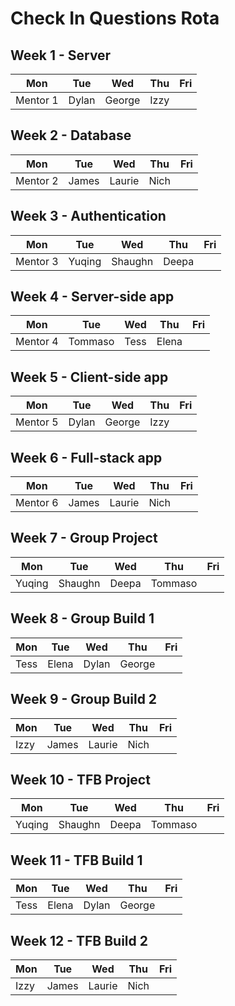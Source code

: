 # Check In Questions Rota

## Week 1 - Server

| Mon      | Tue      | Wed      | Thu   | Fri |
| -------- | -------- | -------- | ----- | --- |
| Mentor 1 | Dylan     | George  | Izzy  |

## Week 2 - Database

| Mon      | Tue      | Wed       | Thu  | Fri |
| -------- | -------- | --------  | ---- | --- |
| Mentor 2 | James    | Laurie    | Nich |

## Week 3 - Authentication

| Mon          | Tue      | Wed      | Thu   | Fri  |
| ------------ | -------- | -------- | ----- | ---- |
| Mentor 3     | Yuqing   | Shaughn   | Deepa | 

## Week 4 - Server-side app

| Mon      | Tue      | Wed    | Thu     | Fri |
| -------- | -------- | ------ | ------- | --- |
| Mentor 4 | Tommaso  | Tess   | Elena   |     

## Week 5 - Client-side app

| Mon      | Tue      | Wed      | Thu   | Fri |
| -------- | -------- | -------- | ----- | --- |
| Mentor 5 | Dylan    | George   | Izzy  |     

## Week 6 - Full-stack app

| Mon      | Tue      | Wed       | Thu  | Fri |
| -------- | -------- | --------- | ---- | --- |
| Mentor 6 | James    | Laurie    | Nich |     

## Week 7 - Group Project

| Mon    | Tue    | Wed    | Thu     | Fri |
| ------ | ------ | ------ | ------- | --- |
| Yuqing | Shaughn | Deepa  | Tommaso |     

## Week 8 - Group Build 1

| Mon  | Tue   | Wed    | Thu    | Fri |
| ---- | ----- | ------ | ----   | --- |
| Tess | Elena | Dylan  | George |     

## Week 9 - Group Build 2

| Mon   | Tue   | Wed    | Thu     | Fri |
| ----- | ----  | ------ | ------- | --- |
| Izzy  | James | Laurie | Nich    |     |

## Week 10 - TFB Project

| Mon     | Tue    | Wed   | Thu     | Fri |
| ------- | -----  | ----- | ------- | --- |
| Yuqing  | Shaughn | Deepa | Tommaso |     |

## Week 11 - TFB Build 1

| Mon  | Tue   | Wed    | Thu     | Fri |
| ---- | ----- | ------ | ------- | --- |
| Tess | Elena | Dylan  | George  |     |

## Week 12 - TFB Build 2

| Mon  | Tue   | Wed    | Thu      | Fri |
| ---- | ----- | ------ | -------- | --- |
| Izzy | James | Laurie | Nich     |     |
